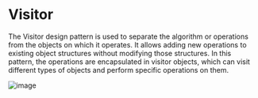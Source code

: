 # Visitor
The Visitor design pattern is used to separate the algorithm or operations from the objects on which it operates. It allows adding new operations to existing object structures without modifying those structures. In this pattern, the operations are encapsulated in visitor objects, which can visit different types of objects and perform specific operations on them.

![image](https://github.com/boushphong/Design-Patterns/assets/59940078/5d8c3798-a83b-4ada-a33b-e254e424ff01)
